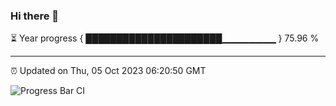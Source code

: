 ### Hi there 👋

⏳ Year progress { ██████████████████████▁▁▁▁▁▁▁▁ } 75.96 %

---

⏰ Updated on Thu, 05 Oct 2023 06:20:50 GMT

![Progress Bar CI](https://github.com/liununu/liununu/workflows/Progress%20Bar%20CI/badge.svg)
